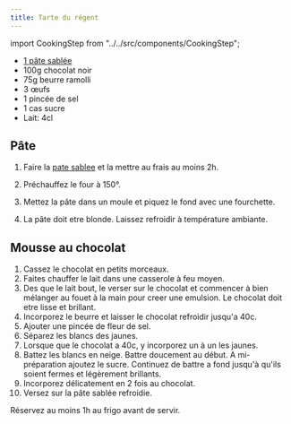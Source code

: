 ```yaml
---
title: Tarte du régent
---
```


import CookingStep from "../../src/components/CookingStep";

- [1 pâte sablée](/docs/sweet/pate-sablee)
- 100g chocolat noir
- 75g beurre ramolli
- 3 œufs
- 1 pincée de sel
- 1 cas sucre
- Lait: 4cl

## Pâte

1. Faire la [pate sablee](/docs/sweet/pate-sablee) et la mettre au frais au moins 2h.
1. Préchauffez le four à 150°.
1. Mettez la pâte dans un moule et piquez le fond avec une fourchette.
1. <CookingStep temp="150" time="15-20 minutes" preheat />

   La pâte doit etre blonde. Laissez refroidir à température ambiante.

## Mousse au chocolat

1. Cassez le chocolat en petits morceaux.
1. Faites chauffer le lait dans une casserole à feu moyen.
1. Des que le lait bout, le verser sur le chocolat et commencer à bien mélanger
   au fouet à la main pour creer une emulsion. Le chocolat doit etre lisse et brillant.
1. Incorporez le beurre et laisser le chocolat refroidir jusqu'a 40c.
1. Ajouter une pincée de fleur de sel.
1. Séparez les blancs des jaunes.
1. Lorsque que le chocolat a 40c, y incorporez un à un les jaunes.
1. Battez les blancs en neige. Battre doucement au début. A mi-préparation
   ajoutez le sucre. Continuez de battre a fond jusqu'à qu'ils soient fermes
   et légèrement brillants.
1. Incorporez délicatement en 2 fois au chocolat.
1. Versez sur la pâte sablée refroidie.

Réservez au moins 1h au frigo avant de servir.
